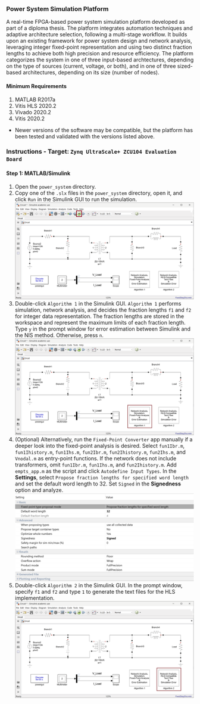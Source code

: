 ### Power System Simulation Platform
A real-time FPGA-based power system simulation platform developed as part of a diploma thesis. The platform integrates automation techniques and adaptive architecture selection, following a multi-stage workflow. It builds upon an existing framework for power system design and network analysis, leveraging integer fixed-point representation and using two distinct fraction lengths to achieve both high precision and resource efficiency. The platform categorizes the system in one of three input-based archtectures, depending on the type of sources (current, voltage, or both), and in one of three sized-based architectures, depending on its size (number of nodes).

#### Minimum Requirements
1. MATLAB R2017a
2. Vitis HLS 2020.2
3. Vivado 2020.2
4. Vitis 2020.2

* Newer versions of the software may be compatible, but the platform has been tested and validated with the versions listed above.

### Instructions - Target: `Zynq UltraScale+ ZCU104 Evaluation Board`

#### Step 1: MATLAB/Simulink
1. Open the `power_system` directory.
2. Copy one of the `.slx` files in the `power_system` directory, open it, and click `Run` in the Simulink GUI to run the simulation.
![simulation.png](./images/simulink/simulation.png)
3. Double-click `Algorithm 1` in the Simulink GUI. `Algorithm 1` performs simulation, network analysis, and decides the fraction lengths `f1` and `f2` for integer data representation. The fraction lengths are stored in the workspace and represent the maximum limits of each fraction length. Type `y` in the prompt window for error estimation between Simulink and the NIS method. Otherwise, press `n`.
![algorithm_1.png](./images/simulink/algorithm_1.png) 
4. (Optional) Alternatively, run the `Fixed-Point Converter` app manually if a deeper look into the fixed-point analysis is desired. Select `fun1Ibr.m`, `fun1Ihistory.m`, `fun1Ihs.m`, `fun2Ibr.m`, `fun2Ihistory.m`, `fun2Ihs.m`, and `Vnodal.m` as entry-point functions. If the network does not include transformers, omit `fun1Ibr.m`, `fun1Ihs.m`, and `fun2Ihistory.m`. Add `empts_app.m` as the script and click `Autodefine Input Types`. In the **Settings**, select `Propose fraction lengths for specified word length` and set the default word length to 32. Set `Signed` in the **Signedness** option and analyze.
![fixed_point.png](./images/simulink/fixed_point.png) 
5. Double-click `Algorithm 2` in the Simulink GUI. In the prompt window, specify `f1` and `f2` and type `1` to generate the text files for the HLS implementation.
![algorithm_2.png](./images/simulink/algorithm_2.png) 

